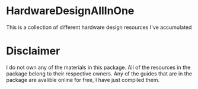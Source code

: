 # HardwareDesignAllInOne
This is a collection of different hardware design resources I've accumulated

# Disclaimer
I do not own any of the materials in this package. 
All of the resources in the package belong to their respective owners. 
Any of the guides that are in the package are avalible online for free, I have just compiled them.
